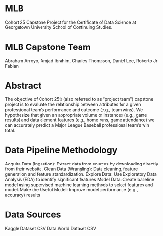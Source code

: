 # MLB
 Cohort 25 Capstone Project for the Certificate of Data Science at Georgetown University School of Continuing Studies.

# MLB Capstone Team
Abraham Arroyo, Amjad Ibrahim, Charles Thompson, Daniel Lee, Roberto Jr Fabian

# Abstract
The objective of Cohort 25’s (also referred to as “project team”) capstone project is to evaluate the relationship between attributes for a given professional team’s performance and outcome (e.g., team wins).  We hypothesize that given an appropriate volume of instances (e.g., game results) and data element features (e.g., home runs, game attendance) we can accurately predict a Major League Baseball professional team’s win total.

# Data Pipeline Methodology
Acquire Data (Ingestion): Extract data from sources by downloading directly from their website.
Clean Data (Wrangling): Data cleaning, feature generation and feature standardization.
Explore Data: Use Exploratory Data Analysis (EDA) to identify significant features
Model Data: Create baseline model using supervised machine learning methods to select features and model.
Make the Useful Model: Improve model performance (e.g., accuracy) results

# Data Sources
Kaggle Dataset CSV
Data.World Dataset CSV
